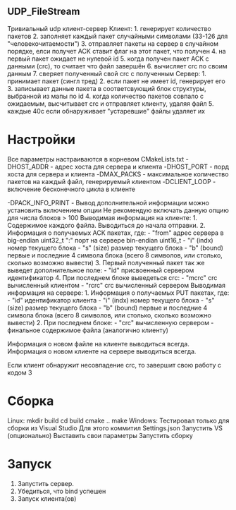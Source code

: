 ﻿## UDP_FileStream

Тривиальный udp клиент-сервер
Клиент:
	1. генерирует количество пакетов
	2. заполняет каждый пакет случайными символами (33-126 для "человекочитаемости")
	3. отправляет пакеты на сервер в случайном порядке, елси получет ACK ставит флаг на этот пакет, что получен
	4. на первый пакет ожидает не нулевой id
	5. когда получен пакет ACK с данными (crc), то считает что файл завершён
	6. вычисляет crc по своим данным
	7. сверяет полученный свой crc с полученным
Сервер:
	1. принимает пакет (сингл тред)
	2. если пакет не имеет id, генерирует его
	3. записывает данные пакета в соответсвующий блок структуры, выбранной из мапы по id
	4. когда количество пакетов совпало с ожидаемым, высчитывает crc и отправляет клиенту, удаляя файл
	5. каждые 40с если обнаруживает "устаревшие" файлы удаляет их

# Настройки
Все параметры настраиваются в корневом CMakeLists.txt
-DHOST_ADDR - адрес хоста для сервера и клиента
-DHOST_PORT - порд хоста для сервера и клиента
-DMAX_PACKS - максимальное количество пакетов на каждый файл, генерируемый клиентом
-DCLIENT_LOOP - включение бесконечного цикла в клиенте

-DPACK_INFO_PRINT - Вывод дополнительной информации можно установить включением опции
Не рекомендую включать данную опцию для числа блоков > 100
Выводимая информация на клиенте:
	1. Содержимое каждого файла. Выводиться до начала отправки.
	2. Информация о получаемых ACK пакетах, где:
		- "from" адрес сервера в big-endian uint32_t ":" порт на сервере bin-endian uint16_t
		- "i" (indx) номер текущего блока
		- "s" (size) размер текущего блока
		- "b" (bound) первые и последние 4 символа блока (всего 8 символов, или столько, сколько возможно вывести)
	3. Первый полученный пакет так же выведет дополнительное поле:
		- "id" присвоенный сервером идентификатор
	4. При последнем блоке выведеться crc:
		- "mcrc" crc вычисленный клиентом
		- "rcrc" crc вычисленный сервером
Выводимая информация на сервере:
	1. Информация о получаемых PUT пакетах, где:
		- "id" идентификатор клиента
		- "i" (indx) номер текущего блока
		- "s" (size) размер текущего блока
		- "b" (bound) первые и последние 4 символа блока (всего 8 символов, или столько, сколько возможно вывести)
	2. При последнем блоке:
		- "crc" вычисленную сервером
		- финальное содержимое файла (аналогично клиенту)

Информация о новом файле на клиенте выводиться всегда.
Информация о новом клиенте на сервере выводиться всегда.

Если клиент обнаружит несовпадение crc, то завершит свою работу с кодом 3

# Сборка
Linux:
	mkdir build
	cd build
	cmake ..
	make
Windows:
	Тестировал только для сборки из Visual Studio
	Для этого коммитил Settings.json
	Запустить VS
	(опционально) Выставить свои параметры
	Запустить сборку
	
# Запуск
1. Запустить сервер.
2. Убедиться, что bind успешен
3. Запуск клиента(ов)
